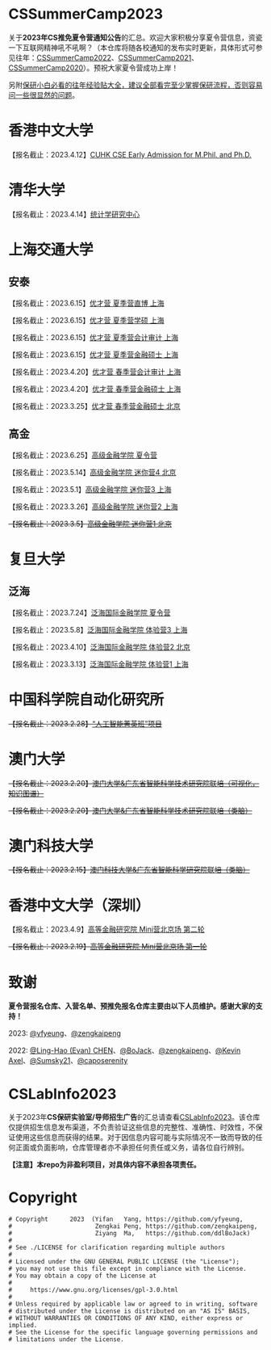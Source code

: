 # CSSummerCamp2023

关于**2023年CS推免夏令营通知公告**的汇总。欢迎大家积极分享夏令营信息，资瓷一下互联网精神吼不吼啊？（本仓库将随各校通知的发布实时更新，具体形式可参见往年：[CSSummerCamp2022](https://github.com/LinghaoChan/CSSummerCamp2022)、[CSSummerCamp2021](https://github.com/hit-thusz-RookieCJ/CSSummerCamp2021)、[CSSummerCamp2020](https://github.com/hcy226/CSSummerCamp2020)）。预祝大家夏令营成功上岸！

另附[保研小白必看的往年经验贴大全，建议全部看完至少掌握保研流程，否则容易问一些很显然的问题](https://github.com/CS-BAOYAN/CS-BAOYAN-2023)。

# 香港中文大学

【报名截止：2023.4.12】[CUHK CSE Early Admission for M.Phil. and Ph.D.](https://www.cse.cuhk.edu.hk/admission/mphil-phd/early-admission/)

# 清华大学

【报名截止：2023.4.14】[统计学研究中心](http://www.stat.tsinghua.edu.cn/admissions/summer-camp-enroll/)

# 上海交通大学

## 安泰

【报名截止：2023.6.15】[优才营 夏季营直博 上海](https://www.acem.sjtu.edu.cn/notices/75833.html)

【报名截止：2023.6.15】[优才营 夏季营学硕 上海](https://www.acem.sjtu.edu.cn/notices/75833.html)

【报名截止：2023.6.15】[优才营 夏季营会计审计 上海](https://www.acem.sjtu.edu.cn/notices/75833.html)

【报名截止：2023.6.15】[优才营 夏季营金融硕士 上海](https://www.acem.sjtu.edu.cn/notices/75833.html)

【报名截止：2023.4.20】[优才营 春季营会计审计 上海](https://www.acem.sjtu.edu.cn/notices/75833.html)

【报名截止：2023.4.20】[优才营 春季营金融硕士 上海](https://www.acem.sjtu.edu.cn/notices/75833.html)

【报名截止：2023.3.25】[优才营 春季营金融硕士 北京](https://www.acem.sjtu.edu.cn/notices/75833.html)


## 高金

【报名截止：2023.6.25】[高级金融学院 夏令营](https://mp.weixin.qq.com/s/InEMBCqErZ3-K-3BV8_TKA)

【报名截止：2023.5.14】[高级金融学院 迷你营4 北京](https://mp.weixin.qq.com/s/InEMBCqErZ3-K-3BV8_TKA)

【报名截止：2023.5.1】[高级金融学院 迷你营3 上海](https://mp.weixin.qq.com/s/InEMBCqErZ3-K-3BV8_TKA)

【报名截止：2023.3.26】[高级金融学院 迷你营2 上海](https://mp.weixin.qq.com/s/InEMBCqErZ3-K-3BV8_TKA)

~~【报名截止：2023.3.5】[高级金融学院 迷你营1 北京](https://mp.weixin.qq.com/s/InEMBCqErZ3-K-3BV8_TKA)~~

# 复旦大学

## 泛海

【报名截止：2023.7.24】[泛海国际金融学院 夏令营](https://mp.weixin.qq.com/s/suPsgauwIJ2bKJpI3V3Rfw)

【报名截止：2023.5.8】[泛海国际金融学院 体验营3 上海](https://mp.weixin.qq.com/s/suPsgauwIJ2bKJpI3V3Rfw)

【报名截止：2023.4.10】[泛海国际金融学院 体验营2 北京](https://mp.weixin.qq.com/s/suPsgauwIJ2bKJpI3V3Rfw)

【报名截止：2023.3.13】[泛海国际金融学院 体验营1 上海](https://mp.weixin.qq.com/s/suPsgauwIJ2bKJpI3V3Rfw)

# 中国科学院自动化研究所

~~【报名截止：2023.2.28】[“人工智能菁英班”项目](https://mp.weixin.qq.com/s/7AuOk-fl3zrHBZ8FOC75Vw)~~

# 澳门大学

~~【报名截止：2023.2.20】[澳门大学&广东省智能科学技术研究院联培（可视化，知识图谱）](https://mp.weixin.qq.com/s/UptD231MDxDdl54PteALcg)~~

~~【报名截止：2023.2.20】[澳门大学&广东省智能科学技术研究院联培（类脑）](https://mp.weixin.qq.com/s/SniRr_4xNk23BBImXh3Dsg)~~

# 澳门科技大学

~~【报名截止：2023.2.15】[澳门科技大学&广东省智能科学研究院联培（类脑）](https://mp.weixin.qq.com/s/6dX0-U-4hnvO_t7v4yHrVQ)~~

# 香港中文大学（深圳）

【报名截止：2023.4.9】[高等金融研究院 Mini营北京场 第二轮](https://mp.weixin.qq.com/s?__biz=Mzg3NzA4MjI1OA==&mid=2247501176&idx=1&sn=2c2df980cb391387358e8d2aadf5f926&chksm=cf2ae685f85d6f933e70eadaeac3dc56e597210f4cd0f65709c0d60cd0661e172103b3c75f33&scene=178&cur_album_id=2709807278790606852#rd)

~~【报名截止：2023.2.19】[高等金融研究院 Mini营北京场 第一轮](https://mp.weixin.qq.com/s?__biz=Mzg3NzA4MjI1OA==&mid=2247501176&idx=1&sn=2c2df980cb391387358e8d2aadf5f926&chksm=cf2ae685f85d6f933e70eadaeac3dc56e597210f4cd0f65709c0d60cd0661e172103b3c75f33&scene=178&cur_album_id=2709807278790606852#rd)~~

# 致谢

**夏令营报名仓库、入营名单、预推免报名仓库主要由以下人员维护。感谢大家的支持！**

2023: [@yfyeung](https://github.com/yfyeung)、[@zengkaipeng](https://github.com/zengkaipeng)

2022: [@Ling-Hao (Evan) CHEN](https://github.com/LinghaoChan)、[@BoJack](https://github.com/ddlBoJack)、[@zengkaipeng](https://github.com/zengkaipeng)、[@Kevin Axel](https://github.com/KveinAxel)、[@Sumsky21](https://github.com/Sumsky21)、[@caposerenity](https://github.com/caposerenity)

# CSLabInfo2023

关于2023年**CS保研实验室/导师招生广告**的汇总请查看[CSLabInfo2023](https://github.com/CS-BAOYAN/CSLabInfo2023)。该仓库仅提供招生信息发布渠道，不负责验证这些信息的完整性、准确性、时效性，不保证使用这些信息而获得的结果。对于因信息内容可能与实际情况不一致而导致的任何正面或负面影响，仓库管理者亦不承担任何责任或义务，请各位自行辨别。

**【注意】本repo为非盈利项目，对具体内容不承担各项责任。**

# Copyright
```
# Copyright      2023  (Yifan   Yang, https://github.com/yfyeung,
#                       Zengkai Peng, https://github.com/zengkaipeng,
#                       Ziyang  Ma,   https://github.com/ddlBoJack)
#
# See ./LICENSE for clarification regarding multiple authors
#
# Licensed under the GNU GENERAL PUBLIC LICENSE (the "License");
# you may not use this file except in compliance with the License.
# You may obtain a copy of the License at
#
#     https://www.gnu.org/licenses/gpl-3.0.html
#
# Unless required by applicable law or agreed to in writing, software
# distributed under the License is distributed on an "AS IS" BASIS,
# WITHOUT WARRANTIES OR CONDITIONS OF ANY KIND, either express or implied.
# See the License for the specific language governing permissions and
# limitations under the License.
```
